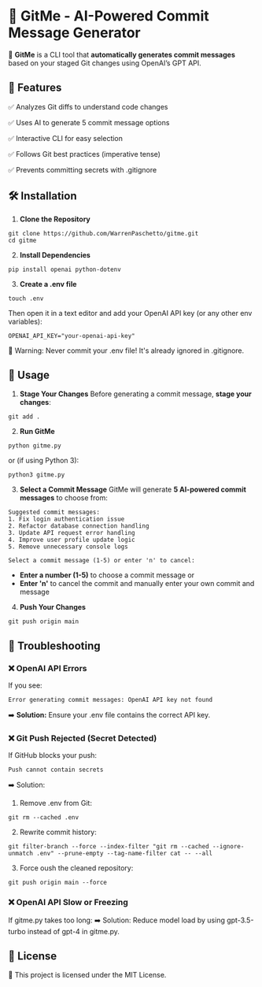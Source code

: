 # 📄 GitMe - AI-Powered Commit Message Generator
🚀 **GitMe** is a CLI tool that **automatically generates commit messages** based on your staged Git changes using OpenAI’s GPT API.


## 📌 Features
✅ Analyzes Git diffs to understand code changes

✅ Uses AI to generate 5 commit message options

✅ Interactive CLI for easy selection

✅ Follows Git best practices (imperative tense)

✅ Prevents committing secrets with .gitignore



## 🛠 Installation
1. **Clone the Repository**
```
git clone https://github.com/WarrenPaschetto/gitme.git
cd gitme
```
2. **Install Dependencies**
```
pip install openai python-dotenv
```
3. **Create a .env file**
```
touch .env
```
Then open it in a text editor and add your OpenAI API key (or any other env variables):
```
OPENAI_API_KEY="your-openai-api-key"
```
🚨 Warning: Never commit your .env file! It's already ignored in .gitignore.

## 🚀 Usage
1. **Stage Your Changes**
Before generating a commit message, **stage your changes**:
```
git add .
```
2. **Run GitMe**
```
python gitme.py
```
or (if using Python 3):
```
python3 gitme.py
```
3. **Select a Commit Message**
GitMe will generate **5 AI-powered commit messages** to choose from:
```
Suggested commit messages:
1. Fix login authentication issue
2. Refactor database connection handling
3. Update API request error handling
4. Improve user profile update logic
5. Remove unnecessary console logs

Select a commit message (1-5) or enter 'n' to cancel:
```
- **Enter a number (1-5)** to choose a commit message
or
- **Enter 'n'** to cancel the commit and manually enter your own commit and message

4. **Push Your Changes**
```
git push origin main
```

## 📌 Troubleshooting
### ❌ OpenAI API Errors
If you see:
```
Error generating commit messages: OpenAI API key not found
```
➡️ **Solution:** Ensure your .env file contains the correct API key.
### ❌ Git Push Rejected (Secret Detected)
If GitHub blocks your push:
```
Push cannot contain secrets
```
➡️ Solution:

1. Remove .env from Git:
```
git rm --cached .env
```
2. Rewrite commit history:
```
git filter-branch --force --index-filter "git rm --cached --ignore-unmatch .env" --prune-empty --tag-name-filter cat -- --all
```
3. Force oush the cleaned repository:
```
git push origin main --force
```
### ❌ OpenAI API Slow or Freezing
If gitme.py takes too long: ➡️ Solution: Reduce model load by using gpt-3.5-turbo instead of gpt-4 in gitme.py.

## 📜 License
📄 This project is licensed under the MIT License.
